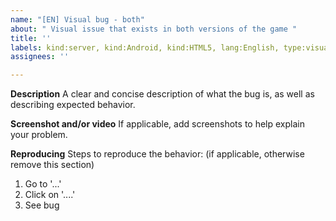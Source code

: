 ```yaml
---
name: "[EN] Visual bug - both"
about: " Visual issue that exists in both versions of the game "
title: ''
labels: kind:server, kind:Android, kind:HTML5, lang:English, type:visual
assignees: ''

---
```


**Description**
A clear and concise description of what the bug is, as well as describing expected behavior.

**Screenshot and/or video**
If applicable, add screenshots to help explain your problem.

**Reproducing**
Steps to reproduce the behavior: (if applicable, otherwise remove this section)
1. Go to '...'
2. Click on '....'
3. See bug
